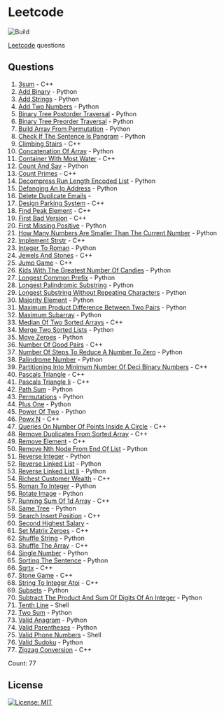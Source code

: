 # Leetcode

![Build](https://github.com/Zeyu-Li/leetcode/workflows/Generate%20MD/badge.svg)

[Leetcode](https://leetcode.com/) questions



## Questions 
 1. [3sum](https://leetcode.com/problems/3sum) - C++ 
 2. [Add Binary](https://leetcode.com/problems/add-binary) - Python 
 3. [Add Strings](https://leetcode.com/problems/add-strings) - Python 
 4. [Add Two Numbers](https://leetcode.com/problems/add-two-numbers) - Python 
 5. [Binary Tree Postorder Traversal](https://leetcode.com/problems/binary-tree-postorder-traversal) - Python 
 6. [Binary Tree Preorder Traversal](https://leetcode.com/problems/binary-tree-preorder-traversal) - Python 
 7. [Build Array From Permutation](https://leetcode.com/problems/build-array-from-permutation) - Python 
 8. [Check If The Sentence Is Pangram](https://leetcode.com/problems/check-if-the-sentence-is-pangram) - Python 
 9. [Climbing Stairs](https://leetcode.com/problems/climbing-stairs) - C++ 
 10. [Concatenation Of Array](https://leetcode.com/problems/concatenation-of-array) - Python 
 11. [Container With Most Water](https://leetcode.com/problems/container-with-most-water) - C++ 
 12. [Count And Say](https://leetcode.com/problems/count-and-say) - Python 
 13. [Count Primes](https://leetcode.com/problems/count-primes) - C++ 
 14. [Decompress Run Length Encoded List](https://leetcode.com/problems/decompress-run-length-encoded-list) - Python 
 15. [Defanging An Ip Address](https://leetcode.com/problems/defanging-an-ip-address) - Python 
 16. [Delete Duplicate Emails](https://leetcode.com/problems/delete-duplicate-emails) -  
 17. [Design Parking System](https://leetcode.com/problems/design-parking-system) - C++ 
 18. [Find Peak Element](https://leetcode.com/problems/find-peak-element) - C++ 
 19. [First Bad Version](https://leetcode.com/problems/first-bad-version) - C++ 
 20. [First Missing Positive](https://leetcode.com/problems/first-missing-positive) - Python 
 21. [How Many Numbers Are Smaller Than The Current Number](https://leetcode.com/problems/how-many-numbers-are-smaller-than-the-current-number) - Python 
 22. [Implement Strstr](https://leetcode.com/problems/implement-strstr) - C++ 
 23. [Integer To Roman](https://leetcode.com/problems/integer-to-roman) - Python 
 24. [Jewels And Stones](https://leetcode.com/problems/jewels-and-stones) - C++ 
 25. [Jump Game](https://leetcode.com/problems/jump-game) - C++ 
 26. [Kids With The Greatest Number Of Candies](https://leetcode.com/problems/kids-with-the-greatest-number-of-candies) - Python 
 27. [Longest Common Prefix](https://leetcode.com/problems/longest-common-prefix) - Python 
 28. [Longest Palindromic Substring](https://leetcode.com/problems/longest-palindromic-substring) - Python 
 29. [Longest Substring Without Repeating Characters](https://leetcode.com/problems/longest-substring-without-repeating-characters) - Python 
 30. [Majority Element](https://leetcode.com/problems/majority-element) - Python 
 31. [Maximum Product Difference Between Two Pairs](https://leetcode.com/problems/maximum-product-difference-between-two-pairs) - Python 
 32. [Maximum Subarray](https://leetcode.com/problems/maximum-subarray) - Python 
 33. [Median Of Two Sorted Arrays](https://leetcode.com/problems/median-of-two-sorted-arrays) - C++ 
 34. [Merge Two Sorted Lists](https://leetcode.com/problems/merge-two-sorted-lists) - Python 
 35. [Move Zeroes](https://leetcode.com/problems/move-zeroes) - Python 
 36. [Number Of Good Pairs](https://leetcode.com/problems/number-of-good-pairs) - C++ 
 37. [Number Of Steps To Reduce A Number To Zero](https://leetcode.com/problems/number-of-steps-to-reduce-a-number-to-zero) - Python 
 38. [Palindrome Number](https://leetcode.com/problems/palindrome-number) - Python 
 39. [Partitioning Into Minimum Number Of Deci Binary Numbers](https://leetcode.com/problems/partitioning-into-minimum-number-of-deci-binary-numbers) - C++ 
 40. [Pascals Triangle](https://leetcode.com/problems/pascals-triangle) - C++ 
 41. [Pascals Triangle Ii](https://leetcode.com/problems/pascals-triangle-ii) - C++ 
 42. [Path Sum](https://leetcode.com/problems/path-sum) - Python 
 43. [Permutations](https://leetcode.com/problems/permutations) - Python 
 44. [Plus One](https://leetcode.com/problems/plus-one) - Python 
 45. [Power Of Two](https://leetcode.com/problems/power-of-two) - Python 
 46. [Powx N](https://leetcode.com/problems/powx-n) - C++ 
 47. [Queries On Number Of Points Inside A Circle](https://leetcode.com/problems/queries-on-number-of-points-inside-a-circle) - C++ 
 48. [Remove Duplicates From Sorted Array](https://leetcode.com/problems/remove-duplicates-from-sorted-array) - C++ 
 49. [Remove Element](https://leetcode.com/problems/remove-element) - C++ 
 50. [Remove Nth Node From End Of List](https://leetcode.com/problems/remove-nth-node-from-end-of-list) - Python 
 51. [Reverse Integer](https://leetcode.com/problems/reverse-integer) - Python 
 52. [Reverse Linked List](https://leetcode.com/problems/reverse-linked-list) - Python 
 53. [Reverse Linked List Ii](https://leetcode.com/problems/reverse-linked-list-ii) - Python 
 54. [Richest Customer Wealth](https://leetcode.com/problems/richest-customer-wealth) - C++ 
 55. [Roman To Integer](https://leetcode.com/problems/roman-to-integer) - Python 
 56. [Rotate Image](https://leetcode.com/problems/rotate-image) - Python 
 57. [Running Sum Of 1d Array](https://leetcode.com/problems/running-sum-of-1d-array) - C++ 
 58. [Same Tree](https://leetcode.com/problems/same-tree) - Python 
 59. [Search Insert Position](https://leetcode.com/problems/search-insert-position) - C++ 
 60. [Second Highest Salary](https://leetcode.com/problems/second-highest-salary) -  
 61. [Set Matrix Zeroes](https://leetcode.com/problems/set-matrix-zeroes) - C++ 
 62. [Shuffle String](https://leetcode.com/problems/shuffle-string) - Python 
 63. [Shuffle The Array](https://leetcode.com/problems/shuffle-the-array) - C++ 
 64. [Single Number](https://leetcode.com/problems/single-number) - Python 
 65. [Sorting The Sentence](https://leetcode.com/problems/sorting-the-sentence) - Python 
 66. [Sqrtx](https://leetcode.com/problems/sqrtx) - C++ 
 67. [Stone Game](https://leetcode.com/problems/stone-game) - C++ 
 68. [String To Integer Atoi](https://leetcode.com/problems/string-to-integer-atoi) - C++ 
 69. [Subsets](https://leetcode.com/problems/subsets) - Python 
 70. [Subtract The Product And Sum Of Digits Of An Integer](https://leetcode.com/problems/subtract-the-product-and-sum-of-digits-of-an-integer) - Python 
 71. [Tenth Line](https://leetcode.com/problems/tenth-line) - Shell 
 72. [Two Sum](https://leetcode.com/problems/two-sum) - Python 
 73. [Valid Anagram](https://leetcode.com/problems/valid-anagram) - Python 
 74. [Valid Parentheses](https://leetcode.com/problems/valid-parentheses) - Python 
 75. [Valid Phone Numbers](https://leetcode.com/problems/valid-phone-numbers) - Shell 
 76. [Valid Sudoku](https://leetcode.com/problems/valid-sudoku) - Python 
 77. [Zigzag Conversion](https://leetcode.com/problems/zigzag-conversion) - C++ 

Count: 77


## License

[![License: MIT](https://img.shields.io/badge/License-MIT-blue.svg)](https://opensource.org/licenses/MIT)